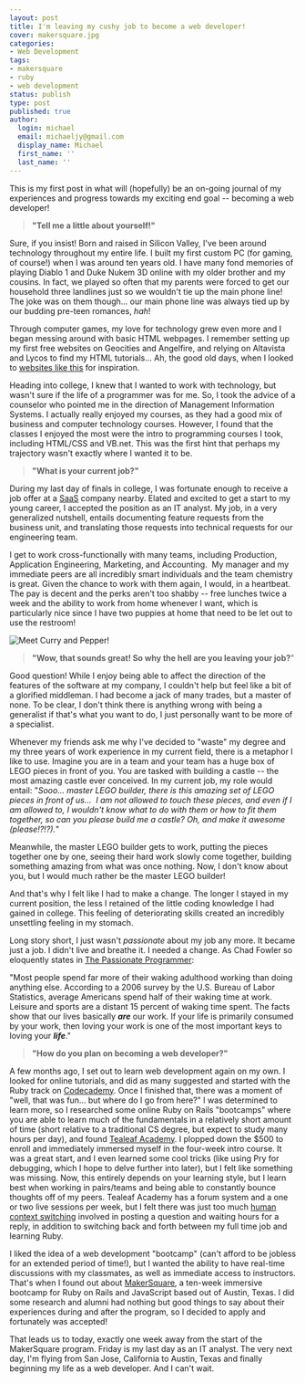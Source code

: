 ```yaml
---
layout: post
title: I'm leaving my cushy job to become a web developer!
cover: makersquare.jpg
categories:
- Web Development
tags:
- makersquare
- ruby
- web development
status: publish
type: post
published: true
author:
  login: michael
  email: michaeljy@gmail.com
  display_name: Michael
  first_name: ''
  last_name: ''
---
```

This is my first post in what will (hopefully) be an on-going journal of my experiences and progress towards my exciting end goal -- becoming a web developer!

> **"Tell me a little about yourself!"**

Sure, if you insist! Born and raised in Silicon Valley, I've been around
technology throughout my entire life. I built my first custom PC (for gaming,
of course!) when I was around ten years old. I have many fond memories of
playing Diablo 1 and Duke Nukem 3D online with my older brother and my
cousins. In fact, we played so often that my parents were forced to get our
household three landlines just so we wouldn't tie up the main phone line! The
joke was on them though... our main phone line was always tied up by our
budding pre-teen romances, _hah_!

Through computer games, my love for technology grew even more and I began
messing around with basic HTML webpages. I remember setting up my first free
websites on Geocities and Angelfire, and relying on Altavista and Lycos to
find my HTML tutorials... Ah, the good old days, when I looked to [websites
like this](http://www2.warnerbros.com/spacejam/movie/jam.htm) for inspiration.

Heading into college, I knew that I wanted to work with technology, but wasn't
sure if the life of a programmer was for me. So, I took the advice of a
counselor who pointed me in the direction of Management Information Systems. I
actually really enjoyed my courses, as they had a good mix of business and
computer technology courses. However, I found that the classes I enjoyed the
most were the intro to programming courses I took, including HTML/CSS and
VB.net. This was the first hint that perhaps my trajectory wasn't exactly
where I wanted it to be.

> **"What is your current job?"**

During my last day of finals in college, I was fortunate enough to receive a
job offer at a [SaaS](http://en.wikipedia.org/wiki/Software_as_a_service)
company nearby. Elated and excited to get a start to my young career, I
accepted the position as an IT analyst. My job, in a very generalized
nutshell, entails documenting feature requests from the business unit, and
translating those requests into technical requests for our engineering team.

I get to work cross-functionally with many teams, including Production,
Application Engineering, Marketing, and Accounting.  My manager and my
immediate peers are all incredibly smart individuals and the team chemistry is
great. Given the chance to work with them again, I would, in a heartbeat. The
pay is decent and the perks aren't too shabby -- free lunches twice a week and
the ability to work from home whenever I want, which is particularly nice
since I have two puppies at home that need to be let out to use the restroom!

![Meet Curry and Pepper!](http://immichaelyoung.com/wp-content/uploads/2014/01/curry_pepper-300x169.jpg)

> **"Wow, that sounds great! So why the hell are you leaving your job?**"

Good question! While I enjoy being able to affect the direction of the
features of the software at my company, I couldn't help but feel like a bit of
a glorified middleman. I had become a jack of many trades, but a master of
none. To be clear, I don't think there is anything wrong with being a
generalist if that's what you want to do, I just personally want to be more of
a specialist.

Whenever my friends ask me why I've decided to "waste" my degree and my three
years of work experience in my current field, there is a metaphor I like to
use. Imagine you are in a team and your team has a huge box of LEGO pieces in
front of you. You are tasked with building a castle -- the most amazing castle
ever conceived. In my current job, my role would entail: "_Sooo... master LEGO
builder, there is this amazing set of LEGO pieces in front of us...  I am not
allowed to touch these pieces, and even if I am allowed to, I wouldn't know
what to do with them or how to fit them together, so can you please build me a
castle? Oh, and make it awesome (please!?!?)._"

Meanwhile, the master LEGO builder gets to work, putting the pieces together
one by one, seeing their hard work slowly come together, building something
amazing from what was once nothing. Now, I don't know about you, but I would
much rather be the master LEGO builder!

And that's why I felt like I had to make a change. The longer I stayed in my
current position, the less I retained of the little coding knowledge I had
gained in college. This feeling of deteriorating skills created an incredibly
unsettling feeling in my stomach.

Long story short, I just wasn't _passionate_ about my job any more. It became
just a job. I didn't live and breathe it. I needed a change. As Chad Fowler so
eloquently states in [The Passionate Programmer](http://amzn.com/B00AYQNR5U):

"Most people spend far more of their waking adulthood working than doing
anything else. According to a 2006 survey by the U.S. Bureau of Labor
Statistics, average Americans spend half of their waking time at work. Leisure
and sports are a distant 15 percent of waking time spent. The facts show that
our lives basically **_are_** our work. If your life is primarily consumed by
your work, then loving your work is one of the most important keys to loving
your **_life_**."

> **"How do you plan on becoming a web developer?"**

A few months ago, I set out to learn web development again on my own. I looked
for online tutorials, and did as many suggested and started with the Ruby
track on [Codecademy](http://codecademy.com/). Once I finished that, there was
a moment of "well, that was fun... but where do I go from here?" I was
determined to learn more, so I researched some online Ruby on Rails
"bootcamps" where you are able to learn much of the fundamentals in a
relatively short amount of time (short relative to a traditional CS degree,
but expect to study many hours per day), and found [Tealeaf
Academy](https://www.gotealeaf.com/). I plopped down the $500 to enroll and
immediately immersed myself in the four-week intro course. It was a great
start, and I even learned some cool tricks (like using Pry for debugging,
which I hope to delve further into later), but I felt like something was
missing. Now, this entirely depends on your learning style, but I learn best
when working in pairs/teams and being able to constantly bounce thoughts off
of my peers. Tealeaf Academy has a forum system and a one or two live sessions
per week, but I felt there was just too much [human context
switching](http://en.wikipedia.org/wiki/Human_multitasking) involved in
posting a question and waiting hours for a reply, in addition to switching
back and forth between my full time job and learning Ruby.

I liked the idea of a web development "bootcamp" (can't afford to be jobless
for an extended period of time!), but I wanted the ability to have real-time
discussions with my classmates, as well as immediate access to instructors.
That's when I found out about [MakerSquare](http://www.themakersquare.com/), a
ten-week immersive bootcamp for Ruby on Rails and JavaScript based out of
Austin, Texas. I did some research and alumni had nothing but good things to
say about their experiences during and after the program, so I decided to
apply and fortunately was accepted!

That leads us to today, exactly one week away from the start of the
MakerSquare program. Friday is my last day as an IT analyst. The very next
day, I'm flying from San Jose, California to Austin, Texas and finally
beginning my life as a web developer. And I can't wait.


